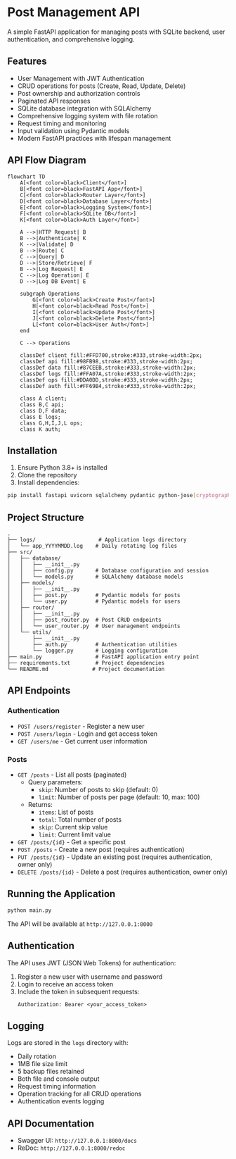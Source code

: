 # Post Management API

A simple FastAPI application for managing posts with SQLite backend, user authentication, and comprehensive logging.

## Features

- User Management with JWT Authentication
- CRUD operations for posts (Create, Read, Update, Delete)
- Post ownership and authorization controls
- Paginated API responses
- SQLite database integration with SQLAlchemy
- Comprehensive logging system with file rotation
- Request timing and monitoring
- Input validation using Pydantic models
- Modern FastAPI practices with lifespan management

## API Flow Diagram

```mermaid
flowchart TD
    A[<font color=black>Client</font>]
    B[<font color=black>FastAPI App</font>]
    C[<font color=black>Router Layer</font>]
    D[<font color=black>Database Layer</font>]
    E[<font color=black>Logging System</font>]
    F[<font color=black>SQLite DB</font>]
    K[<font color=black>Auth Layer</font>]

    A -->|HTTP Request| B
    B -->|Authenticate| K
    K -->|Validate| D
    B -->|Route| C
    C -->|Query| D
    D -->|Store/Retrieve| F
    B -->|Log Request| E
    C -->|Log Operation| E
    D -->|Log DB Event| E

    subgraph Operations
        G[<font color=black>Create Post</font>]
        H[<font color=black>Read Post</font>]
        I[<font color=black>Update Post</font>]
        J[<font color=black>Delete Post</font>]
        L[<font color=black>User Auth</font>]
    end

    C --> Operations

    classDef client fill:#FFD700,stroke:#333,stroke-width:2px;
    classDef api fill:#98FB98,stroke:#333,stroke-width:2px;
    classDef data fill:#87CEEB,stroke:#333,stroke-width:2px;
    classDef logs fill:#FFA07A,stroke:#333,stroke-width:2px;
    classDef ops fill:#DDA0DD,stroke:#333,stroke-width:2px;
    classDef auth fill:#FF69B4,stroke:#333,stroke-width:2px;

    class A client;
    class B,C api;
    class D,F data;
    class E logs;
    class G,H,I,J,L ops;
    class K auth;
```

## Installation

1. Ensure Python 3.8+ is installed
2. Clone the repository
3. Install dependencies:
```bash
pip install fastapi uvicorn sqlalchemy pydantic python-jose[cryptography] passlib[bcrypt] python-multipart
```

## Project Structure
```
.
├── logs/                    # Application logs directory
│   └── app_YYYYMMDD.log    # Daily rotating log files
├── src/
│   ├── database/
│   │   ├── __init__.py
│   │   ├── config.py       # Database configuration and session
│   │   └── models.py       # SQLAlchemy database models
│   ├── models/
│   │   ├── __init__.py
│   │   ├── post.py         # Pydantic models for posts
│   │   └── user.py         # Pydantic models for users
│   ├── router/
│   │   ├── __init__.py
│   │   ├── post_router.py  # Post CRUD endpoints
│   │   └── user_router.py  # User management endpoints
│   └── utils/
│       ├── __init__.py
│       ├── auth.py         # Authentication utilities
│       └── logger.py       # Logging configuration
├── main.py                 # FastAPI application entry point
├── requirements.txt        # Project dependencies
└── README.md              # Project documentation
```

## API Endpoints

### Authentication
- `POST /users/register` - Register a new user
- `POST /users/login` - Login and get access token
- `GET /users/me` - Get current user information

### Posts
- `GET /posts` - List all posts (paginated)
  - Query parameters:
    - `skip`: Number of posts to skip (default: 0)
    - `limit`: Number of posts per page (default: 10, max: 100)
  - Returns:
    - `items`: List of posts
    - `total`: Total number of posts
    - `skip`: Current skip value
    - `limit`: Current limit value
- `GET /posts/{id}` - Get a specific post
- `POST /posts` - Create a new post (requires authentication)
- `PUT /posts/{id}` - Update an existing post (requires authentication, owner only)
- `DELETE /posts/{id}` - Delete a post (requires authentication, owner only)

## Running the Application

```bash
python main.py
```

The API will be available at `http://127.0.0.1:8000`

## Authentication

The API uses JWT (JSON Web Tokens) for authentication:
1. Register a new user with username and password
2. Login to receive an access token
3. Include the token in subsequent requests:
   ```
   Authorization: Bearer <your_access_token>
   ```

## Logging

Logs are stored in the `logs` directory with:
- Daily rotation
- 1MB file size limit
- 5 backup files retained
- Both file and console output
- Request timing information
- Operation tracking for all CRUD operations
- Authentication events logging

## API Documentation

- Swagger UI: `http://127.0.0.1:8000/docs`
- ReDoc: `http://127.0.0.1:8000/redoc`